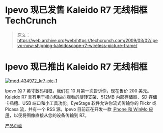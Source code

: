 # Ipevo 现已发售 Kaleido R7 无线相框 TechCrunch

> 原文：<https://web.archive.org/web/https://techcrunch.com/2009/03/02/ipevo-now-shipping-kaleidoscope-r7-wireless-picture-frame/>

# Ipevo 现已推出 Kaleido R7 无线相框

[![mod-434972_kr7-pic-1](img/e6fbeae3e5c721e408d77f186793b7ed.png "mod-434972_kr7-pic-1")](https://web.archive.org/web/20221007030851/http://www.crunchgear.com/2009/03/02/ipevo-now-shipping-kaleidoscope-r7-wireless-picture-frame/mod-434972_kr7-pic-1/)

Ipevo 的 7 英寸数码相框，我们在 10 月第一次告诉你，现在售价 200 美元。Kaleido R7 具有用于横向和纵向观看的旋转支架、512MB 内部存储器、SD 存储卡插槽、USB 端口和小工具功能。EyeStage 软件允许你流式传输你的 Flickr 或 Picasa 流，并有一个 RSS 源。Ipevo 目前正在开发一款 [iPhone 和 WinMo 应用](https://web.archive.org/web/20221007030851/http://www.crunchgear.com/2009/01/08/ipevo-kaleido-r7-photo-frame-with-iphone-and-winmo-syncing/)，以便将图像直接从您的设备传输到 R7。

[产品页面](https://web.archive.org/web/20221007030851/http://store.ipevo.com/IPEVO-Kaleido-R7-Wireless-digital-Frame/M/B001U363PM.htm)